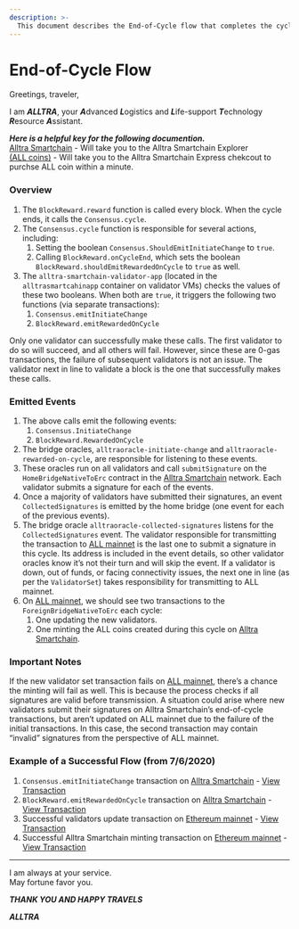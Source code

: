```yaml
---
description: >-
  This document describes the End-of-Cycle flow that completes the cycle, handles rewards, and enforces consensus within the Alltra ecosystem.
---
```


# End-of-Cycle Flow

Greetings, traveler,

I am ***ALLTRA***, your ***A***dvanced ***L***ogistics and ***L***ife-support ***T***echnology ***R***esource ***A***ssistant.  

***Here is a helpful key for the following documention.***  
[Alltra Smartchain](https://alltra.global) - Will take you to the Alltra Smartchain Explorer  
[(ALL coins)](https://www.alltraverse.com/express-checkout) - Will take you to the Alltra Smartchain Express chekcout to purchse ALL coin within a minute.  

### Overview

1. The `BlockReward.reward` function is called every block. When the cycle ends, it calls the `Consensus.cycle`.
2. The `Consensus.cycle` function is responsible for several actions, including:
   1. Setting the boolean `Consensus.ShouldEmitInitiateChange` to `true`.
   2. Calling `BlockReward.onCycleEnd`, which sets the boolean `BlockReward.shouldEmitRewardedOnCycle` to `true` as well.
3. The `alltra-smartchain-validator-app` (located in the `alltrasmartcahinapp` container on validator VMs) checks the values of these two booleans. When both are `true`, it triggers the following two functions (via separate transactions):
   1. `Consensus.emitInitiateChange`
   2. `BlockReward.emitRewardedOnCycle`

Only one validator can successfully make these calls. The first validator to do so will succeed, and all others will fail. However, since these are 0-gas transactions, the failure of subsequent validators is not an issue. The validator next in line to validate a block is the one that successfully makes these calls.

### Emitted Events

1. The above calls emit the following events:
   1. `Consensus.InitiateChange`
   2. `BlockReward.RewardedOnCycle`
2. The bridge oracles, `alltraoracle-initiate-change` and `alltraoracle-rewarded-on-cycle`, are responsible for listening to these events.
3. These oracles run on all validators and call `submitSignature` on the `HomeBridgeNativeToErc` contract in the [Alltra Smartchain](https://alltra.global) network. Each validator submits a signature for each of the events.
4. Once a majority of validators have submitted their signatures, an event `CollectedSignatures` is emitted by the home bridge (one event for each of the previous events).
5. The bridge oracle `alltraoracle-collected-signatures` listens for the `CollectedSignatures` event. The validator responsible for transmitting the transaction to [ALL mainnet](https://alltra.global) is the last one to submit a signature in this cycle. Its address is included in the event details, so other validator oracles know it’s not their turn and will skip the event. If a validator is down, out of funds, or facing connectivity issues, the next one in line (as per the `ValidatorSet`) takes responsibility for transmitting to ALL mainnet.
6. On [ALL mainnet](https://alltra.global), we should see two transactions to the `ForeignBridgeNativeToErc` each cycle:
   1. One updating the new validators.
   2. One minting the ALL coins created during this cycle on [Alltra Smartchain](https://alltra.global).

### Important Notes

If the new validator set transaction fails on [ALL mainnet](https://alltra.global), there’s a chance the minting will fail as well. This is because the process checks if all signatures are valid before transmission. A situation could arise where new validators submit their signatures on Alltra Smartchain’s end-of-cycle transactions, but aren’t updated on ALL mainnet due to the failure of the initial transactions. In this case, the second transaction may contain “invalid” signatures from the perspective of ALL mainnet.

### Example of a Successful Flow (from 7/6/2020)

1. `Consensus.emitInitiateChange` transaction on [Alltra Smartchain](https://alltra.global) - [View Transaction](https://alltra.global/tx/0x441e2cb5f4aa20948c51020ebd8f7fba7c33cf909e31c66d0aff4a11e79ce13d)
2. `BlockReward.emitRewardedOnCycle` transaction on [Alltra Smartchain](https://alltra.global) - [View Transaction](https://alltra.global/tx/0x34cf4ddfc8afa6154e8c0d5f1de3b7d756b1b0517e8f0efd5794bde40983ba64)
3. Successful validators update transaction on [Ethereum mainnet](https://etherscan.io) - [View Transaction](https://etherscan.io/tx/0xf43b2abebd64537dbd7d834c9ac7a42ce8a925da5cb5278002ce0687187c8882)
4. Successful Alltra Smartchain minting transaction on [Ethereum mainnet](https://etherscan.io) - [View Transaction](https://etherscan.io/tx/0x2bd70ecbff6e84c18306701eb380e558a7340fab61aadf1af7690021aeeef5ce)

---
  
I am always at your service.  
May fortune favor you.  
  
***THANK YOU AND HAPPY TRAVELS***  
  
***ALLTRA***
